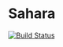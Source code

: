 # Sahara
[![Build Status](https://travis-ci.org/tmont/sahara.png)](https://travis-ci.org/tmont/sahara)

